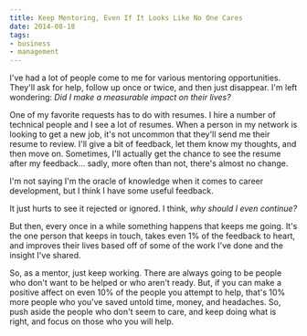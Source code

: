 ```yaml
---
title: Keep Mentoring, Even If It Looks Like No One Cares
date: 2014-08-18
tags:
- business
- management
---
```

I've had a lot of people come to me for various mentoring opportunities.  They'll ask for help, follow up once or twice, and then just disappear.  I'm left wondering: _Did I make a measurable impact on their lives?_  

<!--more-->

One of my favorite requests has to do with resumes.  I hire a number of technical people and I see a lot of resumes.  When a person in my network is looking to get a new job, it's not uncommon that they'll send me their resume to review.  I'll give a bit of feedback, let them know my thoughts, and then move on.  Sometimes, I'll actually get the chance to see the resume after my feedback... sadly, more often than not, there's almost no change.

I'm not saying I'm the oracle of knowledge when it comes to career development, but I think I have some useful feedback.  

It just hurts to see it rejected or ignored.  I think, _why should I even continue?_

But then, every once in a while something happens that keeps me going.  It's the one person that keeps in touch, takes even 1% of the feedback to heart, and improves their lives based off of some of the work I've done and the insight I've shared.

So, as a mentor, just keep working.  There are always going to be people who don't want to be helped or who aren't ready.  But, if you can make a positive affect on even 10% of the people you attempt to help, that's 10% more people who you've saved untold time, money, and headaches.  So, push aside the people who don't seem to care, and keep doing what is right, and focus on those who you will help.
